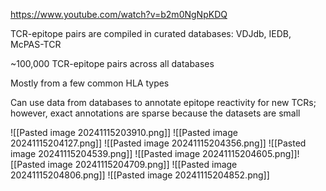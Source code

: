 https://www.youtube.com/watch?v=b2m0NgNpKDQ

TCR-epitope pairs are compiled in curated databases: VDJdb, IEDB, McPAS-TCR

~100,000 TCR-epitope pairs across all databases

Mostly from a few common HLA types

Can use data from databases to annotate epitope reactivity for new TCRs; however, exact annotations are sparse because the datasets are small

![[Pasted image 20241115203910.png]]
![[Pasted image 20241115204127.png]]
![[Pasted image 20241115204356.png]]
![[Pasted image 20241115204539.png]]
![[Pasted image 20241115204605.png]]![[Pasted image 20241115204709.png]]
![[Pasted image 20241115204806.png]]
![[Pasted image 20241115204852.png]]

